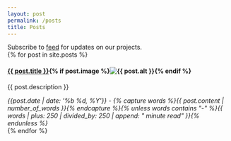 ```yaml
---
layout: post
permalink: /posts
title: Posts
---
```

<div class="notice">Subscribe to <a href="{{ site.baseurl }}/feed" target="_blank">feed</a> for updates on our projects.</div>

<section>
{% for post in site.posts %}
<aside>
  <h4><a href="{{ post.url | prepend: site.baseurl | prepend: site.url }}">{{ post.title }}</a>{% if post.image %}<img alt="{{ post.alt }}" src="{{ post.image | prepend: site.baseurl | prepend: site.url }}">{% endif %}</h4>
  <p>{{ post.description }}</p>
  <cite>{{post.date | date: '%b %d, %Y'}} - {% capture words %}{{ post.content | number_of_words }}{% endcapture %}{% unless words contains "-" %}{{ words | plus: 250 | divided_by: 250 | append: " minute read" }}{% endunless %}</cite>
</aside>
{% endfor %}
</section>